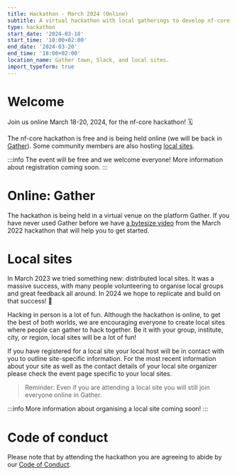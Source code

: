 ```yaml
---
title: Hackathon - March 2024 (Online)
subtitle: A virtual hackathon with local gatherings to develop nf-core together
type: hackathon
start_date: '2024-03-18'
start_time: '10:00+02:00'
end_date: '2024-03-20'
end_time: '18:00+02:00'
location_name: Gather town, Slack, and local sites.
import_typeform: true
---
```


# Welcome

Join us online March 18-20, 2024, for the nf-core hackathon! 🗓️

The nf-core hackathon is free and is being held online (we will be back in [Gather](https://gather.town/)).
Some community members are also hosting [local sites](#local-events).

:::info
The event will be free and we welcome everyone!
More information about registration coming soon.
:::

# Online: Gather

The hackathon is being held in a virtual venue on the platform Gather. If you have never used Gather before we have [a bytesize video](https://nf-co.re/events/2022/bytesize-37-gathertown) from the March 2022 hackathon that will help you to get started.

<!--
To join, you will need to follow these steps:

1. Follow [this link](https://app.gather.town/app/br78S294XBCL487A/nf-core-hackathon) to find the Gather space
   - Please note that the hackathon space will not open until the event
2. Enter the email address you used to register for the hackathon
   - This is the same address from which you received this email
3. Check your email for a one-time code and enter it into the Gather window
4. Enter the space and enjoy the hackathon!
-->

# Local sites

In March 2023 we tried something new: distributed local sites.
It was a massive success, with many people volunteering to organise local groups and great feedback all around.
In 2024 we hope to replicate and build on that success! 🚀

Hacking in person is a lot of fun. Although the hackathon is online, to get the best of both worlds, we are encouraging everyone to create local sites where people can gather to hack together. Be it with your group, institute, city, or region, local sites will be a lot of fun!

If you have registered for a local site your local host will be in contact with you to outline site-specific information.
For the most recent information about your site as well as the contact details of your local site organizer please check the event page specific to your local sites.

> Reminder: Even if you are attending a local site you will still join everyone online in Gather.

:::info
More information about organising a local site coming soon!
:::

<!--
<div class="table-responsive" markdown="1">

| Country         | City      |  Location                                 | Event page                                |
| --------------- | --------- | ----------------------------------------- | ----------------------------------------- |
| 🇧🇷 Brazil       | Natal     | Federal University of Rio Grande do Norte | [Read more](br-ufrn.md)                   |
| 🇫🇷 France       | Rennes    | IGDR                                      | [Read more](france-igdr.md)               |
| 🇩🇪 Germany      | Tübingen  | QBiC                                      | [Read more](germany-qbic.md)              |
| 🇩🇪 Germany      | Leipzig   | MPI-EVA                                   | [Read more](germany-mpi-eva.md)           |
| 🇮🇹 Italy        | Pavia     | Department of Biology and Biotechnology   | [Read more](italy-unipv.md)               |
| 🇵🇱 Poland       | Kraków    | Ardigen                                   | [Read more](krakow-ardigen.md)            |
| 🇸🇳 Senegal      | Dakar     | Institut Pasteur de Dakar                 | [Read more](senegal-pasteur-dakar.md)     |
| 🇷🇸 Serbia       | Belgrade  | APIS Assay Technologies - Startit Centar  | [Read more](rs-apis-belgrade.md)          |
| 🇿🇦 South Africa | Cape Town | Stellenbosch University                   | [Read more](south-africa-stellenbosch.md) |
| 🇪🇸 Spain        | Barcelona | CRG                                       | [Read more](spain-crg.md)                 |
| 🇸🇪 Sweden       | Stockholm | SciLifeLab                                | [Read more](sweden-scilifelab.md)         |
| 🇬🇧 UK           | Cambridge | Wellcome Trust Genome Campus              | [Read more](uk-wellcome-campus.md)        |
| 🇬🇧 UK           | Edinburgh | MRC Institute of Genetics and Cancer      | [Read more](uk-igc-edinburgh.md)          |
| 🇬🇧 UK           | London    | Google Academy                            | [Read more](uk-google.md)                 |
| 🇺🇸 USA          | Dallas    | University of Texas at Dallas             | [Read more](usa-university-texas.md)      |
| 🇺🇸 USA          | San Jose  | Quilt Co-Working Space                    | [Read more](usa-san-jose.md)              |
| 🇺🇸 USA          | Wyoming   | The University of Wyoming                 | [Read more](usa-university-wyoming.md)    |

</div>
-->

# Code of conduct

Please note that by attending the hackathon you are agreeing to abide by our [Code of Conduct](https://nf-co.re/code_of_conduct).

